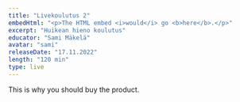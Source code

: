 ```yaml
---
title: "Livekoulutus 2"
embedHtml: "<p>The HTML embed <i>would</i> go <b>here</b>.</p>"
excerpt: "Huikean hieno koulutus"
educator: "Sami Mäkelä"
avatar: "sami"
releaseDate: "17.11.2022"
length: "120 min"
type: live
---
```


This is why you should buy the product.
